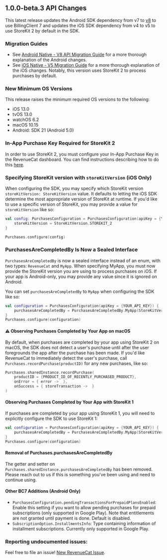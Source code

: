 ## 1.0.0-beta.3 API Changes

This latest release updates the Android SDK dependency from v7 to [v8](https://github.com/RevenueCat/purchases-android/releases/tag/6.0.0) to use BillingClient 7 and updates the iOS SDK dependency from v4 to v5 to use StoreKit 2 by default in the SDK.

### Migration Guides

- See [Android Native - V8 API Migration Guide](https://github.com/RevenueCat/purchases-android/blob/main/migrations/v8-MIGRATION.md) for a more thorough explanation of the Android changes.
- See [iOS Native - V5 Migration Guide](https://github.com/RevenueCat/purchases-ios/blob/main/Sources/DocCDocumentation/DocCDocumentation.docc/V5_API_Migration_guide.md) for a more thorough explanation of the iOS changes. Notably, this version uses StoreKit 2 to process purchases by default.

### New Minimum OS Versions

This release raises the minimum required OS versions to the following:

- iOS 13.0
- tvOS 13.0
- watchOS 6.2
- macOS 10.15
- Android: SDK 21 (Android 5.0)

### In-App Purchase Key Required for StoreKit 2

In order to use StoreKit 2, you must configure your In-App Purchase Key in the RevenueCat dashboard. You can find instructions describing how to do this [here](https://www.revenuecat.com/docs/in-app-purchase-key-configuration).

### Specifying StoreKit version with `storeKitVersion` (iOS Only)

When configuring the SDK, you may specify which StoreKit version `storeKitVersion: StoreKitVersion` value. It defaults to letting the iOS SDK determine the most appropriate version of StoreKit at runtime. If you'd like to use a specific version of StoreKit, you may provide a value for `storeKitVersion` like so:

```kotlin
val config: PurchasesConfiguration = PurchasesConfiguration(apiKey = {YOUR_API_KEY}) {
    storeKitVersion = StoreKitVersion.STOREKIT_2
}

Purchases.configure(config)
```

### PurchasesAreCompletedBy Is Now a Sealed Interface
`PurchasesAreCompletedBy` is now a sealed interface instead of an enum, with two types: `RevenueCat` and `MyApp`. When specifying MyApp, you must now provide the StoreKit version you are using to process purchases on iOS. If your app is Android-only, you may provide any value since it is ignored on Android.

You can set `purchasesAreCompletedBy` to `MyApp` when configuring the SDK like so:

```kotlin
val configuration = PurchasesConfiguration(apiKey = {YOUR_API_KEY}) {
    purchasesAreCompletedBy = PurchasesAreCompletedBy.MyApp(StoreKitVersion.STOREKIT_2)
}
Purchases.configure(configuration)
```

#### ⚠️ Observing Purchases Completed by Your App on macOS

By default, when purchases are completed by your app using StoreKit 2 on macOS, the SDK does not detect a user's purchase until after the user foregrounds the app after the purchase has been made. If you'd like RevenueCat to immediately detect the user's purchase, call `Purchases.recordPurchase(productID)` for any new purchases, like so:

```kotlin
Purchases.sharedInstance.recordPurchase(
    productID = {PRODUCT_ID_OF_RECENTLY_PURCHASED_PRODUCT},
    onError = { error ->  },
    onSuccess = { storeTransaction ->  }
)
```

#### Observing Purchases Completed by Your App with StoreKit 1

If purchases are completed by your app using StoreKit 1, you will need to explicitly configure the SDK to use StoreKit 1:

```kotlin
val configuration = PurchasesConfiguration(apiKey = {YOUR_API_KEY}) {
    purchasesAreCompletedBy = PurchasesAreCompletedBy.MyApp(StoreKitVersion.STOREKIT_1)
}
Purchases.configure(configuration)
```

#### Removal of Purchases.purchasesAreCompletedBy
The getter and setter on `Purchases.sharedInstance.purchasesAreCompletedBy` has been removed. Please reach out to us if this is something you've been using and need to continue using.

#### Other BC7 Additions (Android Only)
- `PurchasesConfiguration.pendingTransactionsForPrepaidPlansEnabled`: Enable this setting if you want to allow pending purchases for prepaid subscriptions (only supported in Google Play). Note that entitlements are not granted until payment is done. Default is disabled.
- `SubscriptionOption.InstallmentsInfo`: Type containing information of installment subscriptions. Currently only supported in Google Play.

### Reporting undocumented issues:

Feel free to file an issue! [New RevenueCat Issue](https://github.com/RevenueCat/purchases-flutter/issues/new/).